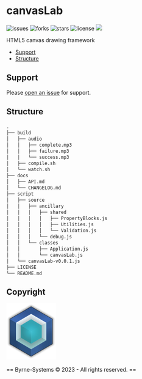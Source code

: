 # canvasLab

![issues](https://img.shields.io/github/issues/Justin-Byrne/canvasLab)
![forks](https://img.shields.io/github/forks/Justin-Byrne/canvasLab)
![stars](https://img.shields.io/github/stars/Justin-Byrne/canvasLab)
![license](https://img.shields.io/github/license/Justin-Byrne/canvasLab)
<img src=https://img.shields.io/badge/Version-0.0.1-green />

HTML5 canvas drawing framework

- [Support](#support)
- [Structure](#structure)

## Support

Please [open an issue](https://github.com/Justin-Byrne/canvasLab/issues/new) for support.

## Structure

```
.
├── build
│   ├── audio
│   │   ├── complete.mp3
│   │   ├── failure.mp3
│   │   └── success.mp3
│   ├── compile.sh
│   └── watch.sh
├── docs
│   ├── API.md
│   └── CHANGELOG.md
├── script
│   ├── source
│   │   ├── ancillary
│   │   │   ├── shared
│   │   │   │   ├── PropertyBlocks.js
│   │   │   │   ├── Utilities.js
│   │   │   │   └── Validation.js
│   │   │   └── debug.js
│   │   └── classes
│   │       ├── Application.js
│   │       └── canvasLab.js
│   └── canvasLab-v0.0.1.js
├── LICENSE
└── README.md
```
 
## Copyright

![Byrne-Systems](https://github.com/Justin-Byrne/canvasLab/blob/main/images/cube_sm.png)

== Byrne-Systems © 2023 - All rights reserved. ==
